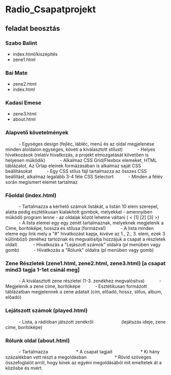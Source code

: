 # Radio_Csapatprojekt

## feladat beosztás

### Szabo Balint
- index.html/kiszépités
- zene1.html

### Bai Mate
- zene2.html
- index.html

### Kadasi Emese
- zene3.html
- about.html





### Alapvető követelmények
      - Egységes design (fejléc, lábléc, menü és az oldal megjelenése minden aloldalon egységes, követi a kiválasztott stílust)
      - Helyes hivatkozások (relatív hivatkozás, a projekt elmozgatását követően is helyesen müködik)
      - Alkalmaz CSS Grid/Flexbox elemeket, HTML táblázatot, Az Űrlap eleinek formázásában is alkalmaz saját CSS beállításokat
      - Egy CSS stílus fájl tartalmazza az összes CSS beállítást, alkalmaz legalább 3-4 féle CSS Selectort
      - Minden a félév során megismert elemet tartalmaz
      
      
### Főoldal (index.html)
      - Tartalmazza a kérhető számok listákát, a listán 10 elem szerepel, alatta pedig esztétikusan kialakított gombok, melyekkel - amennyiben működő program lenne - az oldalak közöt lehetne váltani ( < [1] [2] [3] >)
      - A lista elemei egy egy zenét tartalmaznak, melyeknek megjelenik a Címe, borítóképe, hossza és stílusa (formázva!)
      - A lista minden eleme egy link mely a "#" hivatkozást kapja, kivéve az 1., 2., 3. elem, ezek 3 különböző zenéhez tartoznak és megvalósítja hozzájuk a csapat a részletek oldalt.
      - Hivatkozás a "Lejászott számok" oldalra (pl menüben vagy gomb)
      - Hivatkozás a "Rólunk" oldalra (pl menüben vagy gomb)
      
      
### Zene Részletek (zene1.html, zene2.html, zene3.html) [a csapat mind3 tagja 1-1et csinál meg]
      - A kiválasztott zene részletei (1-3. zenékhez megvalósítva)
      - Megjelenik a zene címe, borítóképe
      - Esztétikusan formázott táblázatban megjelennek a zene adatait (cím, előadó, hossz, stílus, album, előadó)
      
      
### Lejátszott számok (played.html)
      - Lista, a rádióban játszott zenékről
            (lejátszás ideje, zene címe, borítóképe)
            
            
### Rólunk oldal (about.html)
      - Tartalmazza
            * A csapat tagjait
            * Ki hány százalékban vett részt a megoldásban
            * Rövid szöveges összefoglalót arról, hogy kinek az egyéni megoldásából mit emeltetek át a közösbe és miért.

